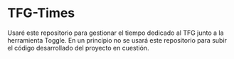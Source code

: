 # TFG-Times
Usaré este repositorio para gestionar el tiempo dedicado al TFG junto a la herramienta Toggle. En un principio no se usará este repositorio para subir el código desarrollado del proyecto en cuestión.
